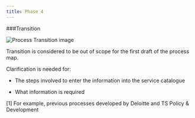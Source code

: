 ```yaml
---
title: Phase 4
---
```


###Transition

<img src="{%raw%}{{site.baseurl}}{%endraw%}/images/Process_Transition.png" alt="Process Transition image">

Transition is considered to be out of scope for the first draft of the process map.

Clarification is needed for:

* The steps involved to enter the information into the service catalogue

* What information is required




[1] For example, previous processes developed by Deloitte and TS Policy & Development
